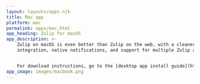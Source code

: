 ```yaml
---
layout: layouts/apps.njk
title: Mac app
platform: mac
permalink: apps/mac.html
app_heading: Zulip for macOS
app_description: >-
    Zulip on macOS is even better than Zulip on the web, with a cleaner look, tray
    integration, native notifications, and support for multiple Zulip accounts.


    For download instructions, go to the [desktop app install guide](https://zulip.com/help/desktop-app-install-guide).
app_image: images/macbook.png
---
```

